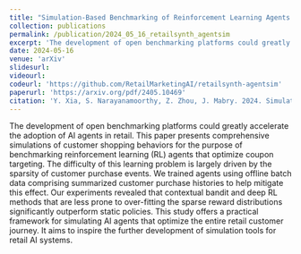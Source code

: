 ```yaml
---
title: "Simulation-Based Benchmarking of Reinforcement Learning Agents for Personalized Retail Promotions"
collection: publications
permalink: /publication/2024_05_16_retailsynth_agentsim
excerpt: 'The development of open benchmarking platforms could greatly accelerate the adoption of AI agents in retail. This paper presents comprehensive simulations of customer shopping behaviors for the purpose of benchmarking reinforcement learning (RL) agents that optimize coupon targeting. The difficulty of this learning problem is largely driven by the sparsity of customer purchase events. We trained agents using offline batch data comprising summarized customer purchase histories to help mitigate this effect. Our experiments revealed that contextual bandit and deep RL methods that are less prone to over-fitting the sparse reward distributions significantly outperform static policies. This study offers a practical framework for simulating AI agents that optimize the entire retail customer journey. It aims to inspire the further development of simulation tools for retail AI systems.'
date: 2024-05-16
venue: 'arXiv'
slidesurl:
videourl:
codeurl: 'https://github.com/RetailMarketingAI/retailsynth-agentsim'
paperurl: 'https://arxiv.org/pdf/2405.10469'
citation: 'Y. Xia, S. Narayanamoorthy, Z. Zhou, J. Mabry. 2024. Simulation-Based Benchmarking of Reinforcement Learning Agents for Personalized Retail Promotions. arXiv. https://arxiv.org/abs/2405.10469.'
---
```


The development of open benchmarking platforms could greatly accelerate the adoption of AI agents in retail. This paper presents comprehensive simulations of customer shopping behaviors for the purpose of benchmarking reinforcement learning (RL) agents that optimize coupon targeting. The difficulty of this learning problem is largely driven by the sparsity of customer purchase events. We trained agents using offline batch data comprising summarized customer purchase histories to help mitigate this effect. Our experiments revealed that contextual bandit and deep RL methods that are less prone to over-fitting the sparse reward distributions significantly outperform static policies. This study offers a practical framework for simulating AI agents that optimize the entire retail customer journey. It aims to inspire the further development of simulation tools for retail AI systems.